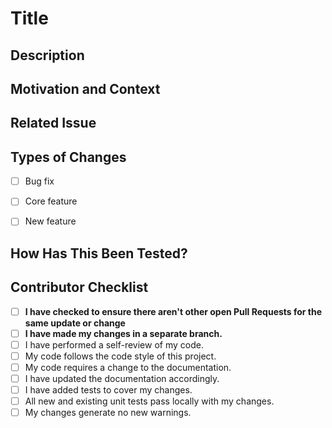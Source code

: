 # Title
<!--- This project only accepts pull requests related to open issues -->
<!--- Please complete the contributor checklist at the bottom before submitting your pull request for review.-->

## Description
<!--- Describe your changes in detail -->
<!--- Add screenshots or screen recordings where appropriate -->
<!--- List all new or updated dependency(s) and what they help do -->

## Motivation and Context
<!--- Why is this change required? What problem does it solve? -->

## Related Issue
<!--- If suggesting a new feature or change, please discuss it in an issue first-->
<!--- If fixing a bug, there should be an issue describing it with steps to reproduce-->
<!--- Please link to the issue like this: `closes #XXXX`-->

## Types of Changes
<!--- What types of changes does your code introduce? Put an `x` in all the boxes that apply: -->
- [ ] Bug fix
- [ ] Core feature
- [ ] New feature


## How Has This Been Tested?
<!--- Please describe in detail how you tested your changes. -->
<!--- Include details of your testing environment, and the tests you ran to -->
<!--- see how your change affects other areas of the code, etc. -->

## Contributor Checklist
<!--- Go over all the following points, and put an `x` in all the boxes that apply. -->
<!--- If you're unsure about any of these, don't hesitate to ask. We're here to help! -->
- [ ] **I have checked to ensure there aren't other open Pull Requests for the same update or change**
- [ ] **I have made my changes in a separate branch.**
- [ ] I have performed a self-review of my code.
- [ ] My code follows the code style of this project.
- [ ] My code requires a change to the documentation.
- [ ] I have updated the documentation accordingly.
- [ ] I have added tests to cover my changes.
- [ ] All new and existing unit tests pass locally with my changes.
- [ ] My changes generate no new warnings.
